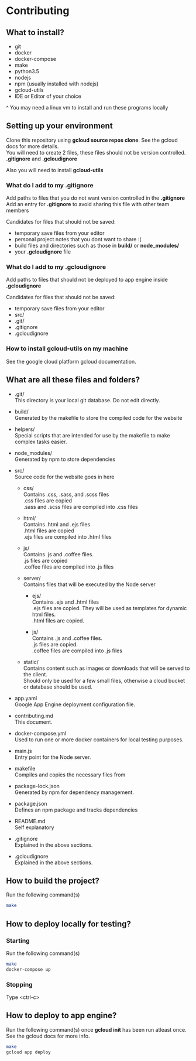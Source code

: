 # Contributing
## What to install?

* git
* docker
* docker-compose
* make
* python3.5
* nodejs
* npm (usually installed with nodejs)
* gcloud-utils
* IDE or Editor of your choice

^ You may need a linux vm to install and run these programs locally


## Setting up your environment
Clone this repository using **gcloud source repos clone**. See the gcloud docs for more details.  
You will need to create 2 files, these files should not be version controlled.  
**.gitignore** and **.gcloudignore**

Also you will need to install **gcloud-utils**


### What do I add to my .gitignore
Add paths to files that you do not want version controlled in the **.gitignore**  
Add an entry for **.gitignore** to avoid sharing this file with other team members

Candidates for files that should not be saved:

* temporary save files from your editor
* personal project notes that you dont want to share :(
* build files and directories such as those in **build/** or **node_modules/** 
* your **.gcloudignore** file


### What do I add to my .gcloudignore
Add paths to files that should not be deployed to app engine inside **.gcloudignore** 

Candidates for files that should not be saved:

* temporary save files from your editor
* src/
* .git/
* .gitignore
* .gcloudignore


### How to install gcloud-utils on my machine
See the google cloud platform gcloud documentation. 


## What are all these files and folders?
* .git/  
This directory is your local git database. Do not edit directly.

* build/  
Generated by the makefile to store the compiled code for the website

* helpers/  
Special scripts that are intended for use by the makefile to make complex tasks easier.

* node_modules/  
Generated by npm to store dependencies 

* src/  
Source code for the website goes in here 

  * css/  
  Contains .css, .sass, and .scss files  
  .css files are copied  
  .sass and .scss files are compiled into .css files

  * html/  
  Contains .html and .ejs files  
  .html files are copied  
  .ejs files are compiled into .html files

  * js/  
  Contains .js and .coffee files.  
  .js files are copied  
  .coffee files are compiled into .js files

  * server/  
  Contains files that will be executed by the Node server

    * ejs/  
    Contains .ejs and .html files  
    .ejs files are copied. They will be used as templates for dynamic html files.  
    .html files are copied.

    * js/  
    Contains .js and .coffee files.  
    .js files are copied.  
    .coffee files are compiled into .js files

  
  * static/  
  Contains content such as images or downloads that will be served to the client.  
  Should only be used for a few small files, otherwise a cloud bucket or database should be used.

* app.yaml  
Google App Engine deployment configuration file.

* contributing.md  
This document.

* docker-compose.yml  
Used to run one or more docker containers for local testing purposes.

* main.js  
Entry point for the Node server.

* makefile  
Compiles and copies the necessary files from 

* package-lock.json  
Generated by npm for dependency management.

* package.json  
Defines an npm package and tracks dependencies

* README.md  
Self explanatory

* .gitignore  
Explained in the above sections.

* .gcloudignore  
Explained in the above sections.


## How to build the project?
Run the following command(s)
```bash
make
```


## How to deploy locally for testing?
### Starting
Run the following command(s)
```bash
make
docker-compose up
```

### Stopping
Type \<ctrl-c\>


## How to deploy to app engine?
Run the following command(s) once **gcloud init** has been run atleast once. See the gcloud docs for more info. 
```bash
make
gcloud app deploy
```
